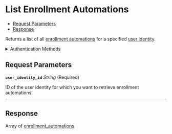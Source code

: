# List Enrollment Automations

- [Request Parameters](#request-parameters)
- [Response](#response)

Returns a list of all [enrollment automations](../../../capability-guides/mobile-access/issuing-mobile-credentials-from-an-access-control-system.md) for a specified [user identity](../../../capability-guides/mobile-access/managing-mobile-app-user-accounts-with-user-identities.md#what-is-a-user-identity).


<details>

<summary>Authentication Methods</summary>

- API key
- Client session token
- Personal access token
  <br>Must also include the `seam-workspace` header in the request.

To learn more, see [Authentication](https://docs.seam.co/latest/api/authentication).
</details>

## Request Parameters

**`user_identity_id`** *String* (Required)

ID of the user identity for which you want to retrieve enrollment automations.

---


## Response

Array of [enrollment\_automations](.)

